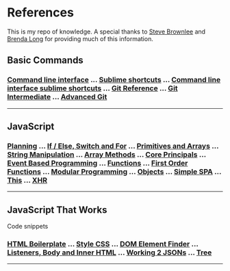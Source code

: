 # References
This is my repo of knowledge. A special thanks to [Steve Brownlee](https://github.com/stevebrownlee) and [Brenda Long](https://github.com/brendalong) for providing much of this information.

## Basic Commands

### [Command line interface](REF_CLI.md) ... [Sublime shortcuts](REF_SUBLIME_SHORCUTS.md) ... [Command line interface sublime shortcuts](REF_CMD_LINE.md) ... [Git Reference](REF_GIT.md) ... [Git Intermediate](REF_GIT_ITERMEDIATE.md) ... [Advanced Git](REF_ADVANCED_GIT.md)

---

## JavaScript

### [Planning](REF_PLANNING.md) ... [If / Else, Switch and For](REF_JS_IF_ELSE.md) ... [Primitives and Arrays](REF_PRIMITIVES_ARRAYS.md) ... [String Manipulation](REF_STRING_MANIPULATION.md) ... [Array Methods](REF_ARRAY_METHODS.md) ... [Core Principals](REF_CORE.md) ... [Event Based Programming](REF_EVENT_PROGRAMMING.md) ... [Functions](REF_FUNCTIONS.md) ... [First Order Functions](REF_FIRST_ORDER.md) ... [Modular Programming](REF_MODULAR.md) ... [Objects](REF_OBJECTS.md) ... [Simple SPA](REF_SIMPLE_SPA.md) ... [This](REF_THIS.md) ... [XHR](REF_XHR.md)

---

## JavaScript That Works
Code snippets

### [HTML Boilerplate](REF_HTML.html) ... [Style CSS](REF_STYLE.css) ... [DOM Element Finder](element-finder.js) ... [Listeners, Body and Inner HTML](REF_LISTENERS.js) ... [Working 2 JSONs](REF_TWO_JSONS.js) ... [Tree](REF_TREE.js) 


---

















